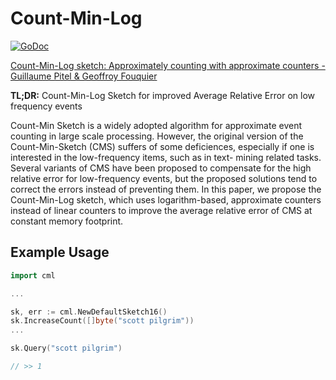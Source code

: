 # Count-Min-Log
[![GoDoc](https://godoc.org/github.com/seiflotfy/count-min-log?status.svg)](https://godoc.org/github.com/seiflotfy/count-min-log)

[Count-Min-Log sketch: Approximately counting with approximate counters - Guillaume Pitel & Geoffroy Fouquier](http://iswag-symposium.org/2015/pdfs/shortpaper1.pdf)

<b>TL;DR:</b> Count-Min-Log Sketch for improved Average Relative Error on low frequency events

Count-Min Sketch is a widely adopted algorithm for approximate event counting in large scale processing. However, the original version of the Count-Min-Sketch (CMS) suffers of some deficiences, especially if one is interested in the low-frequency items, such as in text- mining related tasks. Several variants of CMS have been proposed to compensate for the high relative error for low-frequency events, but the proposed solutions tend to correct the errors instead of preventing them. In this paper, we propose the Count-Min-Log sketch, which uses logarithm-based, approximate counters instead of linear counters to improve the average relative error of CMS at constant memory footprint.

## Example Usage

```go
import cml

...

sk, err := cml.NewDefaultSketch16()
sk.IncreaseCount([]byte("scott pilgrim"))
...

sk.Query("scott pilgrim")

// >> 1

```
